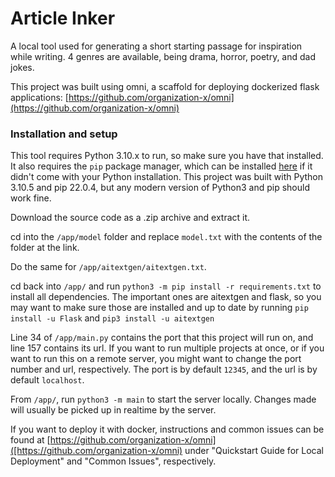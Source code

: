 # Article Inker
A local tool used for generating a short starting passage for inspiration while writing. 4 genres are available, being drama, horror, poetry, and dad jokes.

This project was built using omni, a scaffold for deploying dockerized flask applications: [https://github.com/organization-x/omni](https://github.com/organization-x/omni)

### Installation and setup
This tool requires Python 3.10.x to run, so make sure you have that installed. It also requires the `pip` package manager, which can be installed [here](https://pip.pypa.io/en/stable/installation/) if it didn't come with your Python installation. This project was built with Python 3.10.5 and pip 22.0.4, but any modern version of Python3 and pip should work fine.

Download the source code as a .zip archive and extract it.

cd into the `/app/model` folder and replace `model.txt` with the contents of the folder at the link.

Do the same for `/app/aitextgen/aitextgen.txt`.

cd back into `/app/` and run `python3 -m pip install -r requirements.txt` to install all dependencies. The important ones are aitextgen and flask, so you may want to make sure those are installed and up to date by running
`pip install -u Flask`
and
`pip3 install -u aitextgen`

Line 34 of `/app/main.py` contains the port that this project will run on, and line 157 contains its url. If you want to run multiple projects at once, or if you want to run this on a remote server, you might want to change the port number and url, respectively. The port is by default `12345`, and the url is by default `localhost`.

From `/app/`, run `python3 -m main` to start the server locally. Changes made will usually be picked up in realtime by the server. 

If you want to deploy it with docker, instructions and common issues can be found at [https://github.com/organization-x/omni]([https://github.com/organization-x/omni) under "Quickstart Guide for Local Deployment" and "Common Issues", respectively.
